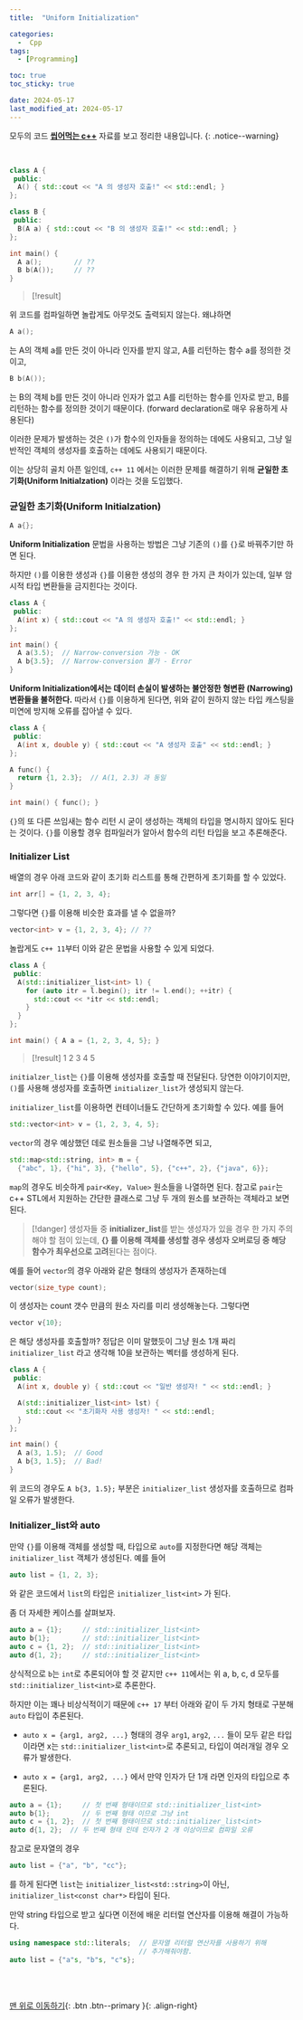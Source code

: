 ```yaml
---
title:  "Uniform Initialization"

categories:
  -  Cpp
tags:
  - [Programming]

toc: true
toc_sticky: true

date: 2024-05-17
last_modified_at: 2024-05-17
---
```


모두의 코드 **[씹어먹는 c++](https://modoocode.com/category/c++)** 자료를 보고 정리한 내용입니다.
{: .notice--warning}

<br>


``` c++
class A {
 public:
  A() { std::cout << "A 의 생성자 호출!" << std::endl; }
};

class B {
 public:
  B(A a) { std::cout << "B 의 생성자 호출!" << std::endl; }
};

int main() {
  A a();        // ??
  B b(A());     // ??
}
```

>[!result]

위 코드를 컴파일하면 놀랍게도 아무것도 출력되지 않는다. 왜냐하면

``` c++
A a();
```

는 A의 객체 a를 만든 것이 아니라 인자를 받지 않고, A를 리턴하는 함수 a를 정의한 것이고,

``` c++
B b(A());
```

는 B의 객체 b를 만든 것이 아니라 인자가 없고 A를 리턴하는 함수를 인자로 받고, B를 리턴하는 함수를 정의한 것이기 때문이다. (forward declaration로 매우 유용하게 사용된다)

이러한 문제가 발생하는 것은 `()`가 함수의 인자들을 정의하는 데에도 사용되고, 그냥 일반적인 객체의 생성자를 호출하는 데에도 사용되기 때문이다.

이는 상당히 골치 아픈 일인데, `c++ 11` 에서는 이러한 문제를 해결하기 위해 **균일한 초기화(Uniform Initialzation)** 이라는 것을 도입했다.

### 균일한 초기화(Uniform Initialzation) 

``` c++
A a{};
```

**Uniform Initialization** 문법을 사용하는 방법은 그냥 기존의 `()`를 `{}`로 바꿔주기만 하면 된다.

하지만 `()`를 이용한 생성과 `{}`를 이용한 생성의 경우 한 가지 큰 차이가 있는데, 일부 암시적 타입 변환들을 금지힌다는 것이다.

``` c++
class A {
 public:
  A(int x) { std::cout << "A 의 생성자 호출!" << std::endl; }
};

int main() {
  A a(3.5);  // Narrow-conversion 가능 - OK
  A b{3.5};  // Narrow-conversion 불가 - Error
}
```

**Uniform Initialization에서는 데이터 손실이 발생하는 불안정한 형변환 (Narrowing) 변환들을 불허한다.**
따라서 `{}`를 이용하게 된다면, 위와 같이 원하지 않는 타입 캐스팅을 미연에 방지해 오류를 잡아낼 수 있다.


``` c++
class A {
 public:
  A(int x, double y) { std::cout << "A 생성자 호출" << std::endl; }
};

A func() {
  return {1, 2.3};  // A(1, 2.3) 과 동일
}

int main() { func(); }
```

`{}`의 또 다른 쓰임새는 함수 리턴 시 굳이 생성하는 객체의 타입을 명시하지 않아도 된다는 것이다. `{}`를 이용할 경우 컴파일러가 알아서 함수의 리턴 타입을 보고 추론해준다.



### Initializer List

배열의 경우 아래 코드와 같이 초기화 리스트를 통해 간편하게 초기화를 할 수 있었다.

``` c++
int arr[] = {1, 2, 3, 4};
```

그렇다면 `{}`를 이용해 비슷한 효과를 낼 수 없을까?

``` c++
vector<int> v = {1, 2, 3, 4}; // ??
```

놀랍게도 `c++ 11`부터 이와 같은 문법을 사용할 수 있게 되었다.

``` c++
class A {
 public:
  A(std::initializer_list<int> l) {
    for (auto itr = l.begin(); itr != l.end(); ++itr) {
      std::cout << *itr << std::endl;
    }
  }
};

int main() { A a = {1, 2, 3, 4, 5}; }
```

>[!result]
>1
>2
>3
>4
>5

`initialzer_list`는 `{}`를 이용해 생성자를 호출할 때 전달된다. 당연한 이야기이지만, `()`를 사용해 생성자를 호출하면 `initializer_list`가 생성되지 않는다.

`initializer_list`를 이용하면 컨테이너들도 간단하게 초기화할 수 있다. 예를 들어

``` c++
std::vector<int> v = {1, 2, 3, 4, 5};
```

`vector`의 경우 예상했던 데로 원소들을 그냥 나열해주면 되고,

``` c++
std::map<std::string, int> m = {
  {"abc", 1}, {"hi", 3}, {"hello", 5}, {"c++", 2}, {"java", 6}};
```

`map`의 경우도 비슷하게 `pair<Key, Value>` 원소들을 나열하면 된다. 참고로 `pair`는 c++ STL에서 지원하는 간단한 클래스로 그냥 두 개의 원소를 보관하는 객체라고 보면 된다.



>[!danger]
>생성자들 중 **initializer_list**를 받는 생성자가 있을 경우 한 가지 주의해야 할 점이 있는데, **{} 를 이용해 객체를 생성할 경우 생성자 오버로딩 중 해당 함수가 최우선으로 고려**된다는 점이다. 


예를 들어 `vector`의 경우 아래와 같은 형태의 생성자가 존재하는데

``` c++
vector(size_type count);
```

이 생성자는 count 갯수 만큼의 원소 자리를 미리 생성해놓는다. 그렇다면

``` c++
vector v{10};
```

은 해당 생성자를 호출할까? 정답은 이미 말했듯이 그냥 원소 1개 짜리 `initializer_list` 라고 생각해 10을 보관하는 벡터를 생성하게 된다.


``` c++
class A {
 public:
  A(int x, double y) { std::cout << "일반 생성자! " << std::endl; }

  A(std::initializer_list<int> lst) {
    std::cout << "초기화자 사용 생성자! " << std::endl;
  }
};

int main() {
  A a(3, 1.5);  // Good
  A b{3, 1.5};  // Bad!
}
```

위 코드의 경우도 `A b{3, 1.5};` 부분은 `initializer_list` 생성자를 호출하므로 컴파일 오류가 발생한다.



### Initializer_list와 auto

만약 `{}`를 이용해 객체를 생성할 때, 타입으로 `auto`를 지정한다면 해당 객체는 `initializer_list` 객체가 생성된다. 예를 들어

``` c++
auto list = {1, 2, 3};
```

와 같은 코드에서 `list`의 타입은 `initializer_list<int>` 가 된다.

좀 더 자세한 케이스를 살펴보자.

``` c++
auto a = {1};     // std::initializer_list<int>
auto b{1};        // std::initializer_list<int>
auto c = {1, 2};  // std::initializer_list<int>
auto d{1, 2};     // std::initializer_list<int>
```

상식적으로 `b`는 `int`로 추론되어야 할 것 같지만 `c++ 11`에서는 위 a, b, c, d 모두를 `std::initializer_list<int>`로 추론한다.

하지만 이는 꽤나 비상식적이기 때문에 `c++ 17` 부터 아래와 같이 두 가지 형태로 구분해 `auto` 타입이 추론된다.

- `auto x = {arg1, arg2, ...}` 형태의 경우 `arg1`, `arg2`, `...` 들이 모두 같은 타입이라면 x는 `std::initializer_list<int>`로 추론되고, 타입이 여러개일 경우 오류가 발생한다.

- `auto x = {arg1, arg2, ...}` 에서 만약 인자가 단 1개 라면 인자의 타입으로 추론된다.

``` c++
auto a = {1};     // 첫 번째 형태이므로 std::initializer_list<int>
auto b{1};        // 두 번째 형태 이므로 그냥 int
auto c = {1, 2};  // 첫 번째 형태이므로 std::initializer_list<int>
auto d{1, 2};  // 두 번째 형태 인데 인자가 2 개 이상이므로 컴파일 오류
```


참고로 문자열의 경우 

``` c++
auto list = {"a", "b", "cc"};
```

를 하게 된다면 `list`는 `initializer_list<std::string>`이 아닌, `initializer_list<const char*>` 타입이 된다. 

만약 string 타입으로 받고 싶다면 이전에 배운 리터럴 연산자를 이용해 해결이 가능하다.

``` c++
using namespace std::literals;  // 문자열 리터럴 연산자를 사용하기 위해
                                // 추가해줘야함.
auto list = {"a"s, "b"s, "c"s};
```



<br>
<br>

[맨 위로 이동하기](#){: .btn .btn--primary }{: .align-right}
